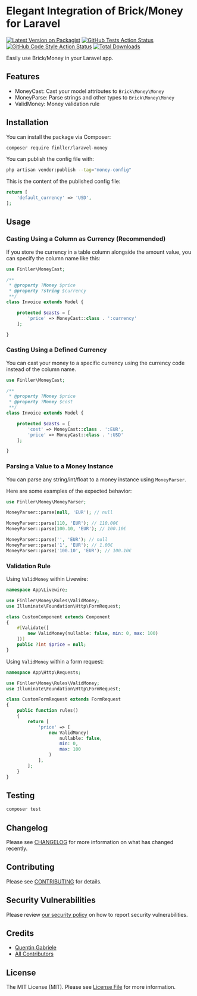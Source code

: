 # Elegant Integration of Brick/Money for Laravel

[![Latest Version on Packagist](https://img.shields.io/packagist/v/finller/laravel-money.svg?style=flat-square)](https://packagist.org/packages/finller/laravel-money)
[![GitHub Tests Action Status](https://img.shields.io/github/actions/workflow/status/finller/laravel-money/run-tests.yml?branch=main&label=tests&style=flat-square)](https://github.com/finller/laravel-money/actions?query=workflow%3Arun-tests+branch%3Amain)
[![GitHub Code Style Action Status](https://img.shields.io/github/actions/workflow/status/finller/laravel-money/fix-php-code-style-issues.yml?branch=main&label=code%20style&style=flat-square)](https://github.com/finller/laravel-money/actions?query=workflow%3A"Fix+PHP+code+style+issues"+branch%3Amain)
[![Total Downloads](https://img.shields.io/packagist/dt/finller/laravel-money.svg?style=flat-square)](https://packagist.org/packages/finller/laravel-money)

Easily use Brick/Money in your Laravel app.

## Features

-   MoneyCast: Cast your model attributes to `Brick\Money\Money`
-   MoneyParse: Parse strings and other types to `Brick\Money\Money`
-   ValidMoney: Money validation rule

## Installation

You can install the package via Composer:

```bash
composer require finller/laravel-money
```

You can publish the config file with:

```bash
php artisan vendor:publish --tag="money-config"
```

This is the content of the published config file:

```php
return [
    'default_currency' => 'USD',
];
```

## Usage

### Casting Using a Column as Currency (Recommended)

If you store the currency in a table column alongside the amount value, you can specify the column name like this:

```php
use Finller\MoneyCast;

/**
 * @property ?Money $price
 * @property ?string $currency
 **/
class Invoice extends Model {

    protected $casts = [
        'price' => MoneyCast::class . ':currency'
    ];

}
```

### Casting Using a Defined Currency

You can cast your money to a specific currency using the currency code instead of the column name.

```php
use Finller\MoneyCast;

/**
 * @property ?Money $price
 * @property ?Money $cost
 **/
class Invoice extends Model {

    protected $casts = [
        'cost' => MoneyCast::class . ':EUR',
        'price' => MoneyCast::class . ':USD'
    ];

}
```

### Parsing a Value to a Money Instance

You can parse any string/int/float to a money instance using `MoneyParser`.

Here are some examples of the expected behavior:

```php
use Finller\Money\MoneyParser;

MoneyParser::parse(null, 'EUR'); // null

MoneyParser::parse(110, 'EUR'); // 110.00€
MoneyParser::parse(100.10, 'EUR'); // 100.10€

MoneyParser::parse('', 'EUR'); // null
MoneyParser::parse('1', 'EUR'); // 1.00€
MoneyParser::parse('100.10', 'EUR'); // 100.10€
```

### Validation Rule

Using `ValidMoney` within Livewire:

```php
namespace App\Livewire;

use Finller\Money\Rules\ValidMoney;
use Illuminate\Foundation\Http\FormRequest;

class CustomComponent extends Component
{
    #[Validate([
        new ValidMoney(nullable: false, min: 0, max: 100)
    ])]
    public ?int $price = null;
}
```

Using `ValidMoney` within a form request:

```php
namespace App\Http\Requests;

use Finller\Money\Rules\ValidMoney;
use Illuminate\Foundation\Http\FormRequest;

class CustomFormRequest extends FormRequest
{
    public function rules()
    {
        return [
            'price' => [
                new ValidMoney(
                    nullable: false,
                    min: 0,
                    max: 100
                )
            ],
        ];
    }
}
```

## Testing

```bash
composer test
```

## Changelog

Please see [CHANGELOG](CHANGELOG.md) for more information on what has changed recently.

## Contributing

Please see [CONTRIBUTING](CONTRIBUTING.md) for details.

## Security Vulnerabilities

Please review [our security policy](../../security/policy) on how to report security vulnerabilities.

## Credits

-   [Quentin Gabriele](https://github.com/QuentinGab)
-   [All Contributors](../../contributors)

## License

The MIT License (MIT). Please see [License File](LICENSE.md) for more information.
